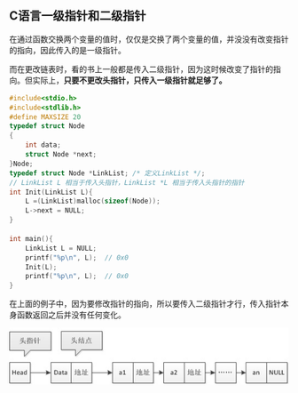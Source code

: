 ## C语言一级指针和二级指针

​	在通过函数交换两个变量的值时，仅仅是交换了两个变量的值，并没没有改变指针的指向，因此传入的是一级指针。

​	而在更改链表时，看的书上一般都是传入二级指针，因为这时候改变了指针的指向。但实际上，**只要不更改头指针，只传入一级指针就足够了。**

```c
#include<stdio.h>
#include<stdlib.h>
#define MAXSIZE 20
typedef struct Node
{
    int data;
    struct Node *next;
}Node;
typedef struct Node *LinkList; /* 定义LinkList */;
// LinkList L 相当于传入头指针，LinkList *L 相当于传入头指针的指针
int Init(LinkList L){
    L =(LinkList)malloc(sizeof(Node));
    L->next = NULL;
}

int main(){
    LinkList L = NULL;
    printf("%p\n", L);  // 0x0  
    Init(L);
    printf("%p\n", L);  // 0x0  
}
```

在上面的例子中，因为要修改指针的指向，所以要传入二级指针才行，传入指针本身函数返回之后并没有任何变化。

![img](c_pointer.assets/24055201-91e1a3475c5a45a48e680e7c01184ca1.jpg)